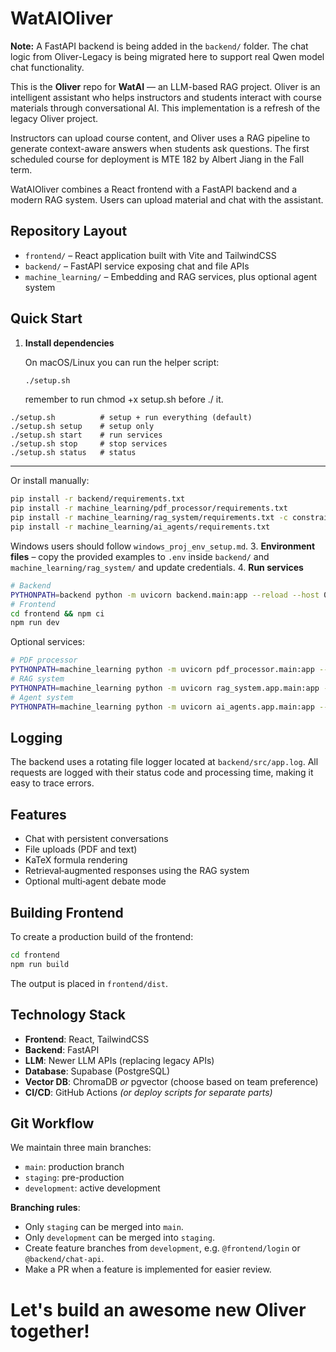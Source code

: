 # WatAIOliver

**Note:** A FastAPI backend is being added in the `backend/` folder. The chat logic from Oliver-Legacy is being migrated here to support real Qwen model chat functionality.

This is the **Oliver** repo for **WatAI** — an LLM-based RAG project. Oliver is an intelligent assistant who helps instructors and students interact with course materials through conversational AI. This implementation is a refresh of the legacy Oliver project.

Instructors can upload course content, and Oliver uses a RAG pipeline to generate context-aware answers when students ask questions. The first scheduled course for deployment is MTE 182 by Albert Jiang in the Fall term.

WatAIOliver combines a React frontend with a FastAPI backend and a modern RAG system. Users can upload material and chat with the assistant.

## Repository Layout

- `frontend/` – React application built with Vite and TailwindCSS
- `backend/` – FastAPI service exposing chat and file APIs
- `machine_learning/` – Embedding and RAG services, plus optional agent system

## Quick Start

1. **Install dependencies**

   
    On macOS/Linux you can run the helper script:
    ```bash
    ./setup.sh
    ```

   remember to run chmod +x setup.sh before ./ it.

```
./setup.sh          # setup + run everything (default)
./setup.sh setup    # setup only
./setup.sh start    # run services
./setup.sh stop     # stop services
./setup.sh status   # status
```
---

   Or install manually:
   ```bash
   pip install -r backend/requirements.txt
   pip install -r machine_learning/pdf_processor/requirements.txt
   pip install -r machine_learning/rag_system/requirements.txt -c constraints.txt --upgrade --upgrade-strategy eager
   pip install -r machine_learning/ai_agents/requirements.txt
   ```
   Windows users should follow `windows_proj_env_setup.md`.
3. **Environment files** – copy the provided examples to `.env` inside `backend/` and `machine_learning/rag_system/` and update credentials.
4. **Run services**
   ```bash
   # Backend
   PYTHONPATH=backend python -m uvicorn backend.main:app --reload --host 0.0.0.0 --port 8000
   # Frontend
   cd frontend && npm ci
   npm run dev
   ```
   Optional services:
   ```bash
   # PDF processor
   PYTHONPATH=machine_learning python -m uvicorn pdf_processor.main:app --reload --host 0.0.0.0 --port 8001
   # RAG system
   PYTHONPATH=machine_learning python -m uvicorn rag_system.app.main:app --reload --host 0.0.0.0 --port 8002
   # Agent system
   PYTHONPATH=machine_learning python -m uvicorn ai_agents.app.main:app --reload --host 0.0.0.0 --port 8003
   ```



## Logging

The backend uses a rotating file logger located at `backend/src/app.log`. All requests are logged with their status code and processing time, making it easy to trace errors.

## Features

- Chat with persistent conversations
- File uploads (PDF and text)
- KaTeX formula rendering
- Retrieval‑augmented responses using the RAG system
- Optional multi‑agent debate mode

## Building Frontend

To create a production build of the frontend:
```bash
cd frontend
npm run build
```
The output is placed in `frontend/dist`.

## Technology Stack

* **Frontend**: React, TailwindCSS
* **Backend**: FastAPI
* **LLM**: Newer LLM APIs (replacing legacy APIs)
* **Database**: Supabase (PostgreSQL)
* **Vector DB**: ChromaDB *or* pgvector (choose based on team preference)
* **CI/CD**: GitHub Actions *(or deploy scripts for separate parts)*

## Git Workflow

We maintain three main branches:

* `main`: production branch
* `staging`: pre-production
* `development`: active development

**Branching rules**:

* Only `staging` can be merged into `main`.
* Only `development` can be merged into `staging`.
* Create feature branches from `development`, e.g. `@frontend/login` or `@backend/chat-api`.
* Make a PR when a feature is implemented for easier review.

# Let's build an awesome new Oliver together!
